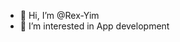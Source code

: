 - 👋 Hi, I’m @Rex-Yim
- 👀 I’m interested in App development

<!---
Rex-Yim/Rex-Yim is a ✨ special ✨ repository because its `README.md` (this file) appears on your GitHub profile.
You can click the Preview link to take a look at your changes.
--->
